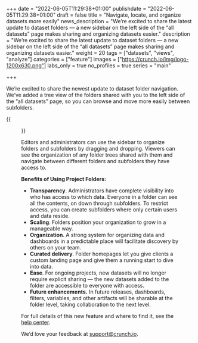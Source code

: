 +++
date = "2022-06-05T11:29:38+01:00"
publishdate = "2022-06-05T11:29:38+01:00"
draft = false
title = "Navigate, locate, and organize datasets more easily"
news_description = "We’re excited to share the latest update to dataset folders — a new sidebar on the left side of the “all datasets” page makes sharing and organizing datasets easier."
description = "We’re excited to share the latest update to dataset folders — a new sidebar on the left side of the “all datasets” page makes sharing and organizing datasets easier."
weight = 20
tags = ["datasets", "views", "analyze"]
categories = ["feature"]
images = ["https://crunch.io/img/logo-1200x630.png"]
labs_only = true
no_profiles = true
series = "main"

+++

We’re excited to share the newest update to dataset folder navigation. We’ve added a tree view of the folders shared with you to the left side of the “all datasets” page, so you can browse and move more easily between subfolders. 

{{<figure src="https://player-crunch-io.s3.amazonaws.com/help-crunch-io/screenshots/Project+Folder+Sidebar2.gif" class="img-fluid ">}}

Editors and administrators can use the sidebar to organize folders and subfolders by dragging and dropping. Viewers can see the organization of any folder trees shared with them and navigate between different folders and subfolders they have access to. 

**Benefits of Using Project Folders:**

- **Transparency**. Administrators have complete visibility into who has access to which data. Everyone in a folder can see all the contents, on down through subfolders. To restrict access, you can create subfolders where only certain users and data reside.
- **Scaling**. Folders position your organization to grow in a manageable way.
- **Organization**. A strong system for organizing data and dashboards in a predictable place will facilitate discovery by others on your team.
- **Curated delivery**. Folder homepages let you give clients a custom landing page and give them a running start to dive into data.
- **Ease**. For ongoing projects, new datasets will no longer require explicit sharing — the new datasets added to the folder are accessible to everyone with access.
- **Future enhancements.** In future releases, dashboards, filters, variables, and other artifacts will be sharable at the folder level, taking collaboration to the next level.

For full details of this new feature and where to find it, see the [help center](https://help.crunch.io/hc/en-us/articles/6666901466509-Using-project-folders-in-Crunch). 

We’d love your feedback at [support@crunch.io](mailto:support@crunch.io).